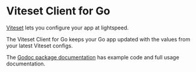 # Viteset Client for Go

[Viteset](https://viteset.com) lets you configure your app at lightspeed.

The Viteset Client for Go keeps your Go app updated with the values from your latest Viteset configs.

The [Godoc package documentation](https://pkg.go.dev/github.com/mplewis/viteset-client-go) has example code and full usage documentation.
